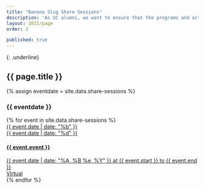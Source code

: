 ```yaml
---
title: "Banana Slug Share Sessions"
description: 'As UC alumni, we want to ensure that the programs and activities that make the UC Santa Cruz experience so unique have the resources they need to remain resilient. We know the experience that each of us had on campus made a profound impact on our lives. Join thousands of dedicated alumni like you by making a donation to UC Santa Cruz, ensuring our future alumni have the support they need to thrive.'
layout: 2021/page
order: 2

published: true
---
```


{: .underline}
## {{ page.title }}

{% assign eventdate = site.data.share-sessions %}
<h3>{{ eventdate }}</h3>
{% for event in site.data.share-sessions %}
  <div class="component-wrapper">
    <a class="events-card" href="{{ event.zoom-link }}">
      <div class="events-card-content">
        <div class="date">
            <div class="month">{{ event.date | date: "%b" }}</div>
            <div class="day">{{ event.date | date: "%d" }}</div>
        </div>
          <div class="inner">
            <div class="card-content">
              <h4 class="header">{{ event.event }}</h4>
              <div class="tags">
                <span class="topics-title">
                  <div class="time">
                      <i class="fa fa-clock-o turquiose-text"></i> {{ event.date | date: "%A, %B %e, %Y" }} at {{ event.start }} to {{ event.end }}
                  </div>
                  <div class="location">
                    <i class="fa fa-map-marker turquiose-text"></i> Virtual
                  </div>
                </span>
              </div>
            </div>
          </div>   
      </div>
    </a>
  </div>
{% endfor %}




